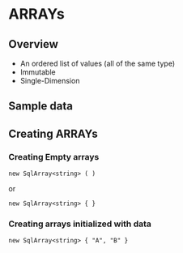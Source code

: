 # ARRAYs

## Overview

* An ordered list of values (all of the same type)
* Immutable
* Single-Dimension

## Sample data




## Creating ARRAYs

### Creating Empty arrays

```
new SqlArray<string> ( )
```

or

```
new SqlArray<string> { }
```

### Creating arrays initialized with data

```
new SqlArray<string> { "A", "B" }
```

